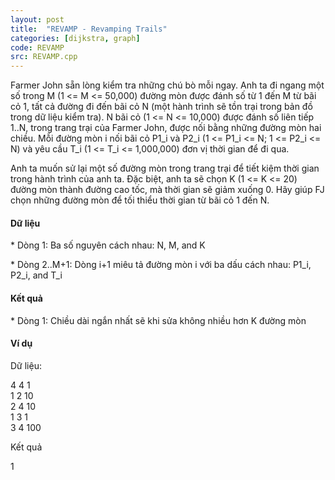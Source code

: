 ```yaml
---
layout: post
title:  "REVAMP - Revamping Trails"
categories: [dijkstra, graph]
code: REVAMP
src: REVAMP.cpp
---
```



Farmer John sẵn lòng kiểm tra những chú bò mỗi ngay. Anh ta đi ngang một số trong M (1 <= M <= 50,000) đường mòn được đánh số từ 1 đến M từ bãi cỏ 1, tất cả đường đi đến bãi cỏ N (một hành trình sẽ tồn trại trong bản đồ trong dữ liệu kiểm tra). N bãi cỏ (1 <= N <= 10,000) được đánh số liên tiếp 1..N, trong trang trại của Farmer John, được nối bằng những đường mòn hai chiều. Mỗi đường mòn i nối bãi cỏ P1\_i và P2\_i (1 <= P1\_i <= N; 1 <= P2\_i <= N) và yêu cầu T\_i (1 <= T\_i <= 1,000,000) đơn vị thời gian để đi qua.

Anh ta muốn sử lại một số đường mòn trong trang trại để tiết kiệm thời gian trong hành trình của anh ta. Đặc biệt, anh ta sẽ chọn K (1 <= K <= 20) đường mòn thành đường cao tốc, mà thời gian sẽ giảm xuống 0. Hãy giúp FJ chọn những đường mòn để tối thiểu thời gian từ bãi cỏ 1 đến N.

#### Dữ liệu

\* Dòng 1: Ba số nguyên cách nhau: N, M, and K

\* Dòng 2..M+1: Dòng i+1 miêu tả đường mòn i với ba dấu cách nhau: P1\_i, P2\_i, and T\_i

#### Kết quả

\* Dòng 1: Chiều dài ngắn nhất sẽ khi sửa không nhiều hơn K đường mòn

#### Ví dụ

Dữ liệu:

4 4 1  
1 2 10  
2 4 10  
1 3 1  
3 4 100  

Kết quả

1

<!--more-->

